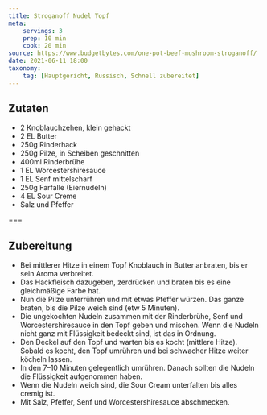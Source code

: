 ```yaml
---
title: Stroganoff Nudel Topf
meta:
    servings: 3
    prep: 10 min
    cook: 20 min
source: https://www.budgetbytes.com/one-pot-beef-mushroom-stroganoff/
date: 2021-06-11 18:00
taxonomy:
    tag: [Hauptgericht, Russisch, Schnell zubereitet]
---
```

## Zutaten

* 2 Knoblauchzehen, klein gehackt
* 2 EL Butter
* 250g Rinderhack
* 250g Pilze, in Scheiben geschnitten
* 400ml Rinderbrühe
* 1 EL Worcestershiresauce
* 1 EL Senf mittelscharf
* 250g Farfalle (Eiernudeln)
* 4 EL Sour Creme
* Salz und Pfeffer

===

## Zubereitung

* Bei mittlerer Hitze in einem Topf Knoblauch in Butter anbraten, bis er sein Aroma verbreitet.
* Das Hackfleisch dazugeben, zerdrücken und braten bis es eine gleichmäßige Farbe hat.
* Nun die Pilze unterrühren und mit etwas Pfeffer würzen. Das ganze braten, bis die Pilze weich sind (etw 5 Minuten).
* Die ungekochten Nudeln zusammen mit der Rinderbrühe, Senf und Worcestershiresauce in den Topf geben und mischen. Wenn die Nudeln nicht ganz mit Flüssigkeit bedeckt sind, ist das in Ordnung.
* Den Deckel auf den Topf und warten bis es kocht (mittlere Hitze). Sobald es kocht, den Topf umrühren und bei schwacher Hitze weiter köcheln lassen.
* In den 7–10 Minuten gelegentlich umrühren. Danach sollten die Nudeln die Flüssigkeit aufgenommen haben.
* Wenn die Nudeln weich sind, die Sour Cream unterfalten bis alles cremig ist.
* Mit Salz, Pfeffer, Senf und Worcestershiresauce abschmecken.
